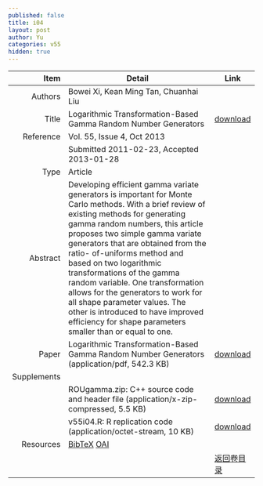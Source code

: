```yaml
---
published: false
title: i04
layout: post
author: Yu
categories: v55
hidden: true
---
```


| Item | Detail | Link |
|---:|---|---|
| Authors | Bowei Xi, Kean Ming Tan, Chuanhai Liu| |
| Title |Logarithmic Transformation-Based Gamma Random Number Generators | [download](http://www.jstatsoft.org/v55/i04/paper) |
| Reference |Vol. 55, Issue 4, Oct 2013 | |
| | Submitted 2011-02-23, Accepted 2013-01-28| | 
| Type | Article| |
| Abstract | Developing efficient gamma variate generators is important for Monte Carlo methods. With a brief review of existing methods for generating gamma random numbers, this article proposes two simple gamma variate generators that are obtained from the ratio- of-uniforms method and based on two logarithmic transformations of the gamma random variable. One transformation allows for the generators to work for all shape parameter values. The other is introduced to have improved efficiency for shape parameters smaller than or equal to one.| |
| Paper | Logarithmic Transformation-Based Gamma Random Number Generators  (application/pdf, 542.3 KB)| [download](http://www.jstatsoft.org/v55/i04/paper) |
| Supplements | | |
| |ROUgamma.zip: C++ source code and header file  (application/x-zip-compressed, 5.5 KB)|  [download](http://www.jstatsoft.org/v55/i04/supp/1) |
| |v55i04.R:     R replication code  (application/octet-stream, 10 KB)|  [download](http://www.jstatsoft.org/v55/i04/supp/2) |
| Resources | [BibTeX](http://www.jstatsoft.org/v55/i04/bibtex) [OAI](http://www.jstatsoft.org/oai?verb=GetRecord&identifier=oai.jstatsoft/v55/i04&prefix=oai_dc)| |
| |  | [返回卷目录]({{site.baseurl}}/volume/v55.html) |